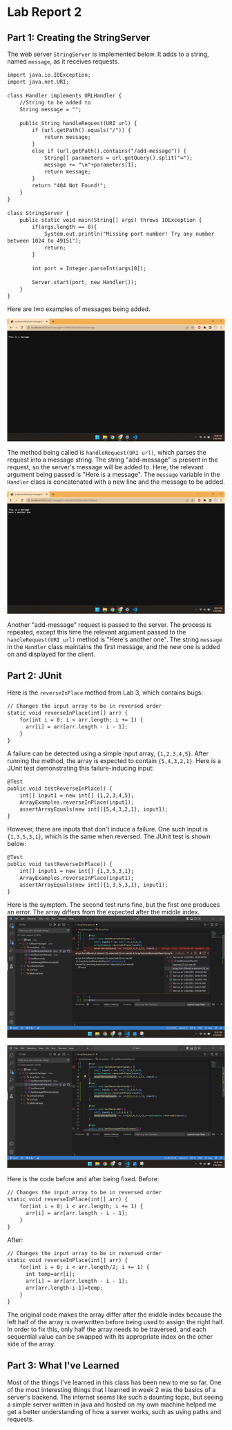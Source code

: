 # Lab Report 2

## Part 1: Creating the StringServer
The web server `StringServer` is implemented below. It adds to a string, named `message`, as it receives requests.
```
import java.io.IOException;
import java.net.URI;

class Handler implements URLHandler {
    //String to be added to
    String message = "";

    public String handleRequest(URI url) {
        if (url.getPath().equals("/")) {
            return message;
        }
        else if (url.getPath().contains("/add-message")) {
            String[] parameters = url.getQuery().split("=");
            message += "\n"+parameters[1];
            return message;
        }
        return "404 Not Found!";
    }
}

class StringServer {
    public static void main(String[] args) throws IOException {
        if(args.length == 0){
            System.out.println("Missing port number! Try any number between 1024 to 49151");
            return;
        }

        int port = Integer.parseInt(args[0]);

        Server.start(port, new Handler());
    }
}
```

Here are two examples of messages being added.

![Image](message1.png)

The method being called is `handleRequest(URI url)`, which parses the request into a message string. The string "add-message" is present in the request, so the server's message will be added to. Here, the relevant argument being passed is "Here is a message". The `message` variable in the `Handler` class is concatenated with a new line and the message to be added.

![Image](message2.png)

Another "add-message" request is passed to the server. The process is repeated, except this time the relevant argument passed to the `handleRequest(URI url)` method is "Here's another one". The string `message` in the `Handler` class maintains the first message, and the new one is added on and displayed for the client.

## Part 2: JUnit
Here is the `reverseInPlace` method from Lab 3, which contains bugs:
```
// Changes the input array to be in reversed order
static void reverseInPlace(int[] arr) {
    for(int i = 0; i < arr.length; i += 1) {
      arr[i] = arr[arr.length - i - 1];
    }
}
```
A failure can be detected using a simple input array, `{1,2,3,4,5}`. After running the method, the array is expected to contain `{5,4,3,2,1}`. Here is a JUnit test demonstrating this failure-inducing input:
```
@Test
public void testReverseInPlace() {
    int[] input1 = new int[] {1,2,3,4,5};
    ArrayExamples.reverseInPlace(input1);
    assertArrayEquals(new int[]{5,4,3,2,1}, input1);
}
```
However, there are inputs that don't induce a failure. One such input is `{1,3,5,3,1}`, which is the same when reversed. The JUnit test is shown below:
```
@Test
public void testReverseInPlace() {
    int[] input1 = new int[] {1,3,5,3,1};
    ArrayExamples.reverseInPlace(input1);
    assertArrayEquals(new int[]{1,3,5,3,1}, input1);
}
```
Here is the symptom. The second test runs fine, but the first one produces an error. The array differs from the expected after the middle index.
![Image](error.png)

![Image](passing.png)

Here is the code before and after being fixed.
Before:
```
// Changes the input array to be in reversed order
static void reverseInPlace(int[] arr) {
    for(int i = 0; i < arr.length; i += 1) {
      arr[i] = arr[arr.length - i - 1];
    }
}
```
After:
```
// Changes the input array to be in reversed order
static void reverseInPlace(int[] arr) {
    for(int i = 0; i < arr.length/2; i += 1) {
      int temp=arr[i];
      arr[i] = arr[arr.length - i - 1];
      arr[arr.length-i-1]=temp;
    }
}
```

The original code makes the array differ after the middle index because the left half of the array is overwritten before being used to assign the right half. In order to fix this, only half the array needs to be traversed, and each sequential value can be swapped with its appropriate index on the other side of the array.

## Part 3: What I've Learned
Most of the things I've learned in this class has been new to me so far. One of the most interesting things that I learned in week 2 was the basics of a server's backend. The internet seems like such a daunting topic, but seeing a simple server written in java and hosted on my own machine helped me get a better understanding of how a server works, such as using paths and requests. 
